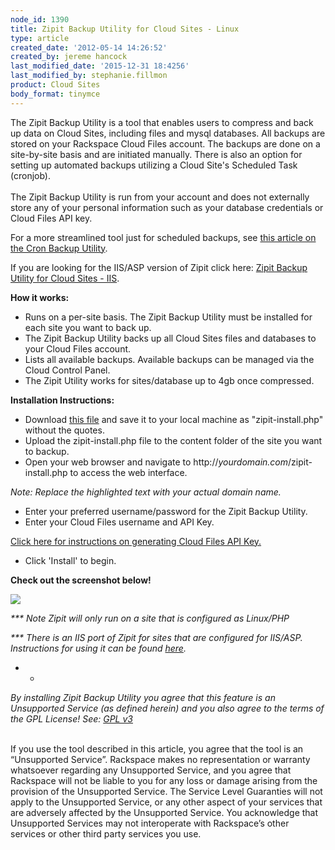 ```yaml
---
node_id: 1390
title: Zipit Backup Utility for Cloud Sites - Linux
type: article
created_date: '2012-05-14 14:26:52'
created_by: jereme hancock
last_modified_date: '2015-12-31 18:4256'
last_modified_by: stephanie.fillmon
product: Cloud Sites
body_format: tinymce
---
```


The Zipit Backup Utility is a tool that enables users to compress and
back up data on Cloud Sites, including files and mysql databases. All
backups are stored on your Rackspace Cloud Files account. The backups
are done on a site-by-site basis and are initiated manually. There is
also an option for setting up automated backups utilizing a Cloud
Site's Scheduled Task (cronjob).\
 \
 The Zipit Backup Utility is run from your account and does not
externally store any of your personal information such as your database
credentials or Cloud Files API key.

For a more streamlined tool just for scheduled backups, see [this
article on the Cron Backup
Utility](http://www.rackspace.com/knowledge_center/article/scheduled-backup-cloud-sites-to-cloud-files).

If you are looking for the IIS/ASP version of Zipit click here: [Zipit
Backup Utility for Cloud Sites - IIS](http://www.aspxzipitbackup.com/).

**How it works:**

-   Runs on a per-site basis. The Zipit Backup Utility must be installed
    for each site you want to back up.
-   The Zipit Backup Utility backs up all Cloud Sites files and
    databases to your Cloud Files account.
-   Lists all available backups. Available backups can be managed via
    the Cloud Control Panel.
-   The Zipit Utility works for sites/database up to 4gb once
    compressed.

**Installation Instructions:**

-   Download [this
    file](https://raw.github.com/jeremehancock/zipit-backup-utility-installer/master/zipit-install.php)
    and save it to your local machine as "zipit-install.php" without the
    quotes.
-   Upload the zipit-install.php file to the content folder of the site
    you want to backup.
-   Open your web browser and navigate to
    http://*yourdomain.com*/zipit-install.php to access the web
    interface.

 *Note: Replace the highlighted text with your actual domain name.*

-   Enter your preferred username/password for the Zipit Backup Utility.
-   Enter your Cloud Files username and API Key.

[Click here for instructions on generating Cloud Files API
Key.](http://www.rackspace.com/knowledge_center/article/view-and-reset-your-api-key)

-   Click 'Install' to begin.

**Check out the screenshot below!**

![](/knowledge_center/sites/default/files/field/image/zipit_1.gif)

*\*\*\* Note Zipit will only run on a site that is configured as
Linux/PHP*

*\*\*\* There is an IIS port of Zipit for sites that are configured for
IIS/ASP. Instructions for using it can be found
[here](http://aspxzipitbackup.com/).*

* *

*By installing Zipit Backup Utility you agree that this feature is an
Unsupported Service (as defined herein) and you also agree to the terms
of the GPL License! See: [GPL
v3](http://www.gnu.org/licenses/gpl-3.0.en.html)*

\
 If you use the tool described in this article, you agree that the tool
is an &ldquo;Unsupported Service&rdquo;. Rackspace makes no representation or
warranty whatsoever regarding any Unsupported Service, and you agree
that Rackspace will not be liable to you for any loss or damage arising
from the provision of the Unsupported Service.  The Service Level
Guaranties will not apply to the Unsupported Service, or any other
aspect of your services that are adversely affected by the Unsupported
Service.  You acknowledge that Unsupported Services may not interoperate
with Rackspace&rsquo;s other services or other third party services you use. 

